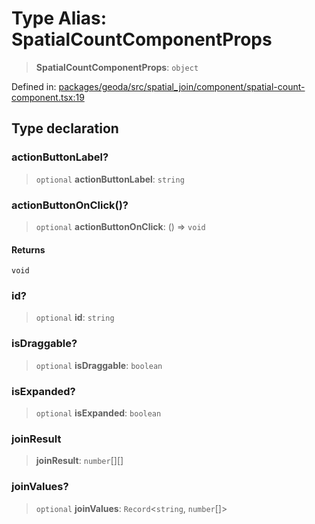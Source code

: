 # Type Alias: SpatialCountComponentProps

> **SpatialCountComponentProps**: `object`

Defined in: [packages/geoda/src/spatial\_join/component/spatial-count-component.tsx:19](https://github.com/GeoDaCenter/openassistant/blob/36f516b8229288259590b2d9dab3b10cbfc3cbfd/packages/geoda/src/spatial_join/component/spatial-count-component.tsx#L19)

## Type declaration

### actionButtonLabel?

> `optional` **actionButtonLabel**: `string`

### actionButtonOnClick()?

> `optional` **actionButtonOnClick**: () => `void`

#### Returns

`void`

### id?

> `optional` **id**: `string`

### isDraggable?

> `optional` **isDraggable**: `boolean`

### isExpanded?

> `optional` **isExpanded**: `boolean`

### joinResult

> **joinResult**: `number`[][]

### joinValues?

> `optional` **joinValues**: `Record`\<`string`, `number`[]\>
